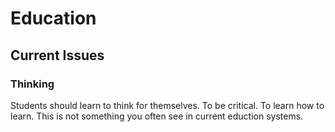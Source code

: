 
# Education

## Current Issues

### Thinking

Students should learn to think for themselves. To be critical. To learn 
how to learn. This is not something you often see in current eduction systems.



